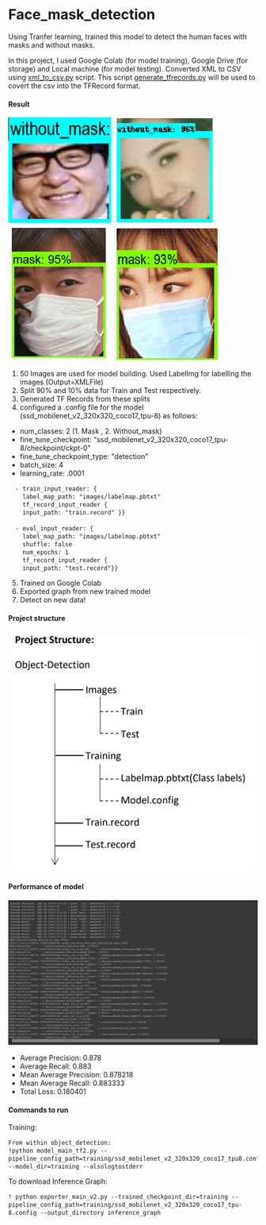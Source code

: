 # Face_mask_detection
Using Tranfer learning, trained this model to detect the human faces with masks and without masks.

In this project, I used Google Colab (for model training), Google Drive (for storage) and Local machine (for model testing).
Converted XML to CSV using [xml_to_csv.py](https://github.com/RohanLone/Tensorflow_Object_Detection_with_Tensorflow_2.0/blob/main/xml_to_csv.py) script. 
This script [generate_tfrecords.py](https://github.com/RohanLone/Tensorflow_Object_Detection_with_Tensorflow_2.0/blob/main/generate_tfrecord.py) will be used to covert the csv into the TFRecord format. 

#### Result
![alt-text](https://github.com/RohanLone/Face_mask_detection/blob/main/doc/result.png)


1. 50 Images are used for model building. Used LabelImg for labelling the images (Output=XMLFile)
2. Split 90% and 10% data for Train and Test respectively.
3. Generated TF Records from these splits
4. configured a .config file for the model (ssd_mobilenet_v2_320x320_coco17_tpu-8) as follows:
  * num_classes: 2 (1. Mask , 2. Without_mask)
  * fine_tune_checkpoint: "ssd_mobilenet_v2_320x320_coco17_tpu-8/checkpoint/ckpt-0"
  * fine_tune_checkpoint_type: "detection"
  * batch_size: 4
  * learning_rate: .0001
 
 ```
   - train_input_reader: {
     label_map_path: "images/labelmap.pbtxt"
     tf_record_input_reader {
     input_path: "train.record" }}
 
   - eval_input_reader: {
     label_map_path: "images/labelmap.pbtxt"
     shuffle: false
     num_epochs: 1
     tf_record_input_reader {
     input_path: "test.record"}}
  ```
5. Trained on Google Colab
6. Exported graph from new trained model
7. Detect on new data!

#### Project structure

![alt-text](https://github.com/RohanLone/Face_mask_detection/blob/main/doc/Project%20Structure.png)



#### Performance of model

![alt-text](https://github.com/RohanLone/Face_mask_detection/blob/main/doc/Performance%20of%20model.png)
* Average Precision: 0.878
* Average Recall: 0.883
* Mean Average Precision: 0.878218
* Mean Average Recall: 0.883333
* Total Loss: 0.180401


#### Commands to run
Training:
```
From within object_detection:
!python model_main_tf2.py --pipeline_config_path=training/ssd_mobilenet_v2_320x320_coco17_tpu8.config --model_dir=training --alsologtostderr
```
To download Inference Graph:
```
! python exporter_main_v2.py --trained_checkpoint_dir=training --pipeline_config_path=training/ssd_mobilenet_v2_320x320_coco17_tpu-8.config --output_directory inference_graph
```


